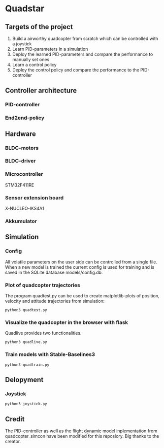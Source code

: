 # Quadstar

## Targets of the project

1. Build a airworthy quadcopter from scratch which can be controlled with a joystick
2. Learn PID-parameters in a simulation
3. Deploy the learned PID-parameters and compare the performance to manually set ones
4. Learn a control policy 
5. Deploy the control policy and compare the performance to the PID-controller

## Controller architecture

### PID-controller

### End2end-policy

## Hardware

### BLDC-motors

### BLDC-driver

### Microcontroller

STM32F411RE

### Sensor extension board

X-NUCLEO-IKS4A1

### Akkumulator

## Simulation

### Config

All volatile parameters on the user side can be controlled from a single file.
When a new model is trained the current config is used for training and is saved in the SQLite database models/config.db.

### Plot of quadcopter trajectories

The program quadtest.py can be used to create matplotlib-plots of position, velocity and attitude trajectories from simulation:

```
python3 quadtest.py
```

### Visualize the quadcopter in the browser with flask

Quadlive provides two functionalities.

```
python3 quadlive.py 
```

### Train models with Stable-Baselines3

```
python3 quadtrain.py
```

## Delopyment

### Joystick

```
python3 joystick.py
```

## Credit

The PID-controller as well as the flight dynamic model inplementation from quadcopter_simcon have been modified for this reposiory. Big thanks to the creator.  
